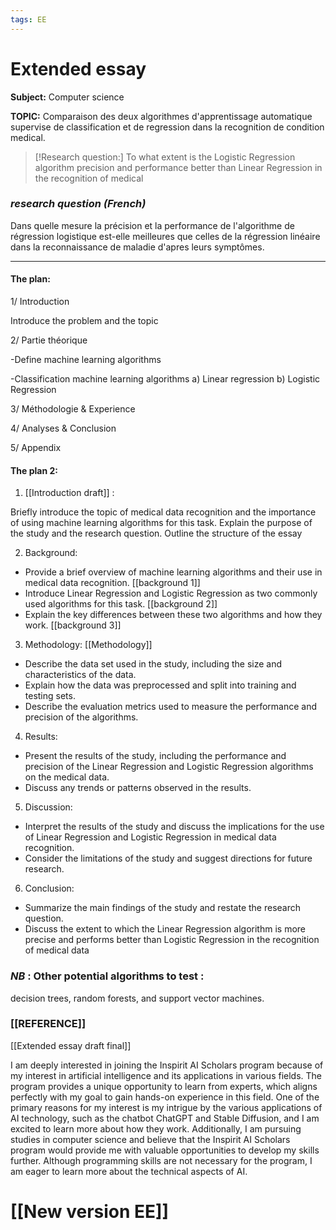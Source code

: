 ```yaml
---
tags: EE
---
```


# Extended essay


**Subject:** Computer science
 
 **TOPIC:** Comparaison des deux algorithmes d'apprentissage automatique supervise de classification et de regression dans la recognition de condition medical.
 
 >[!Research question:]
 >To what extent is the Logistic Regression algorithm precision and performance better than Linear Regression in the recognition of medical 

### *research question (French)*
Dans quelle mesure la précision et la performance de l'algorithme de régression logistique est-elle meilleures que celles de la régression linéaire dans la reconnaissance de maladie d'apres leurs symptômes.

----- 

#### **The plan:** 
1/ Introduction

Introduce the problem and the topic 
  
2/ Partie théorique

-Define machine learning algorithms

-Classification machine learning algorithms
 a) Linear regression
 b) Logistic Regression

3/ Méthodologie & Experience

4/ Analyses & Conclusion 

5/ Appendix

#### **The plan 2:** 

1.  [[Introduction draft]] :

  Briefly introduce the topic of medical data recognition and the importance of using machine learning algorithms for this task. 
  Explain the purpose of the study and the research question.
  Outline the structure of the essay

2.  Background:

-   Provide a brief overview of machine learning algorithms and their use in medical data recognition. [[background 1]]
-   Introduce Linear Regression and Logistic Regression as two commonly used algorithms for this task.
  [[background 2]] 
-   Explain the key differences between these two algorithms and how they work.
  [[background 3]] 
3.  Methodology:
[[Methodology]] 
-   Describe the data set used in the study, including the size and characteristics of the data.
-   Explain how the data was preprocessed and split into training and testing sets.
-   Describe the evaluation metrics used to measure the performance and precision of the algorithms.

4.  Results:

-   Present the results of the study, including the performance and precision of the Linear Regression and Logistic Regression algorithms on the medical data.
-   Discuss any trends or patterns observed in the results.

5.  Discussion:

-   Interpret the results of the study and discuss the implications for the use of Linear Regression and Logistic Regression in medical data recognition.
-   Consider the limitations of the study and suggest directions for future research.

6.  Conclusion:

-   Summarize the main findings of the study and restate the research question.
-   Discuss the extent to which the Linear Regression algorithm is more precise and performs better than Logistic Regression in the recognition of medical data

### *NB* : Other potential algorithms to test :
decision trees, random forests, and support vector machines.

### [[REFERENCE]]

[[Extended essay draft final]] 

I am deeply interested in joining the Inspirit AI Scholars program because of my interest in artificial intelligence and its applications in various fields. The program provides a unique opportunity to learn from experts, which aligns perfectly with my goal to gain hands-on experience in this field. One of the primary reasons for my interest is my intrigue by the various applications of AI technology, such as the chatbot ChatGPT and Stable Diffusion, and I am excited to learn more about how they work. Additionally, I am pursuing studies in computer science and believe that the Inspirit AI Scholars program would provide me with valuable opportunities to develop my skills further. Although programming skills are not necessary for the program, I am eager to learn more about the technical aspects of AI.

# [[New version EE]] 